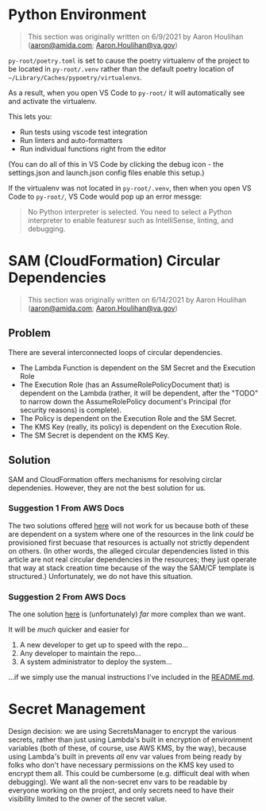# Python Environment

> This section was originally written on 6/9/2021 by Aaron Houlihan (aaron@amida.com; Aaron.Houlihan@va.gov)

`py-root/poetry.toml` is set to cause the poetry virtualenv of the project to be located in `py-root/.venv` rather than the default poetry location of `~/Library/Caches/pypoetry/virtualenvs`.

As a result, when you open VS Code to `py-root/` it will automatically see and activate the virtualenv.

This lets you:
- Run tests using vscode test integration
- Run linters and auto-formatters
- Run individual functions right from the editor

(You can do all of this in VS Code by clicking the debug icon - the settings.json and launch.json config files enable this setup.)

If the virtualenv was not located in `py-root/.venv`, then when you open VS Code to `py-root/`, VS Code would pop up an error messge:

> No Python interpreter is selected. You need to select a Python interpreter to enable featuresr such as IntelliSense, linting, and debugging.

# SAM (CloudFormation) Circular Dependencies

> This section was originally written on 6/14/2021 by Aaron Houlihan (aaron@amida.com; Aaron.Houlihan@va.gov)

## Problem

There are several interconnected loops of circular dependencies.

- The Lambda Function is dependent on the SM Secret and the Execution Role
- The Execution Role (has an AssumeRolePolicyDocument that) is dependent on the Lambda (rather, it will be dependent, after the "TODO" to narrow down the AssumeRolePolicy document's Principal (for security reasons) is complete).
- The Policy is dependent on the Execution Role and the SM Secret.
- The KMS Key (really, its policy) is dependent on the Execution Role.
- The SM Secret is dependent on the KMS Key.

## Solution

SAM and CloudFormation offers mechanisms for resolving circlar dependenies. However, they are not the best solution for us.

### Suggestion 1 From AWS Docs

The two solutions offered [here](https://aws.amazon.com/blogs/infrastructure-and-automation/handling-circular-dependency-errors-in-aws-cloudformation/) will not work for us because both of these are dependent on a system where one of the resources in the link _could_ be provisioned first becuase that resources is actually not strictly dependent on others. (In other words, the alleged circular dependencies listed in this article are not real circular dependencies in the resources; they just operate that way at stack creation time because of the way the SAM/CF template is structured.) Unfortunately, we do not have this situation.

### Suggestion 2 From AWS Docs

The one solution [here](https://aws.amazon.com/blogs/mt/resolving-circular-dependency-in-provisioning-of-amazon-s3-buckets-with-aws-lambda-event-notifications/) is (unfortunately) _far_ more complex than we want.

It will be _much_ quicker and easier for
1. A new developer to get up to speed with the repo...
2. Any developer to maintain the repo...
3. A system administrator to deploy the system...

...if we simply use the manual instructions I've included in the [README.md](../README.md).

# Secret Management

Design decision: we are using SecretsManager to encrypt the various secrets, rather than just using Lambda's built in encryption of environment variables (both of these, of course, use AWS KMS, by the way), because using Lambda's built in prevents _all_ env var values from being ready by folks who don't have necessary permissions on the KMS key used to encrypt them all. This could be cumbersome (e.g. difficult deal with when debugging). We want all the non-secret env vars to be readable by everyone working on the project, and only secrets need to have their visibility limited to the owner of the secret value.
